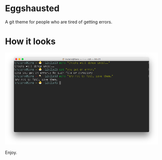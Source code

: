 # Eggshausted

A git theme for people who are tired of getting errors.

# How it looks

![chicks or eggs](images/ss.png)

Enjoy.
